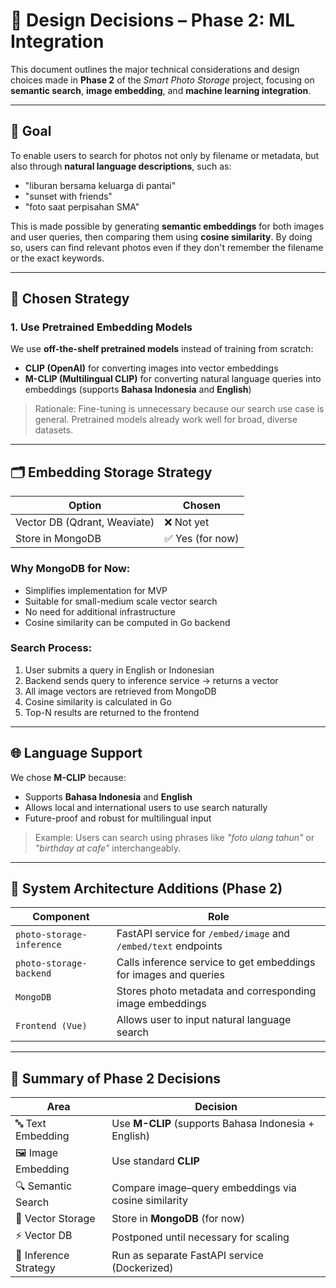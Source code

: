 # 📐 Design Decisions – Phase 2: ML Integration

This document outlines the major technical considerations and design choices made in **Phase 2** of the *Smart Photo Storage* project, focusing on **semantic search**, **image embedding**, and **machine learning integration**.

---

## 🎯 Goal

To enable users to search for photos not only by filename or metadata, but also through **natural language descriptions**, such as:

- "liburan bersama keluarga di pantai"
- "sunset with friends"
- "foto saat perpisahan SMA"

This is made possible by generating **semantic embeddings** for both images and user queries, then comparing them using **cosine similarity**. By doing so, users can find relevant photos even if they don't remember the filename or the exact keywords.

---

## 🧠 Chosen Strategy

### 1. Use Pretrained Embedding Models

We use **off-the-shelf pretrained models** instead of training from scratch:

-  **CLIP (OpenAI)** for converting images into vector embeddings
-  **M-CLIP (Multilingual CLIP)** for converting natural language queries into embeddings (supports **Bahasa Indonesia** and **English**)

>  Rationale: Fine-tuning is unnecessary because our search use case is general. Pretrained models already work well for broad, diverse datasets.

---

## 🗂️ Embedding Storage Strategy

| Option | Chosen |
|--------|--------|
| Vector DB (Qdrant, Weaviate) | ❌ Not yet |
| Store in MongoDB | ✅ Yes (for now) |

###  Why MongoDB for Now:
- Simplifies implementation for MVP
- Suitable for small-medium scale vector search
- No need for additional infrastructure
- Cosine similarity can be computed in Go backend

###  Search Process:
1. User submits a query in English or Indonesian
2. Backend sends query to inference service → returns a vector
3. All image vectors are retrieved from MongoDB
4. Cosine similarity is calculated in Go
5. Top-N results are returned to the frontend

---

## 🌐 Language Support

We chose **M-CLIP** because:
- Supports **Bahasa Indonesia** and **English**
- Allows local and international users to use search naturally
- Future-proof and robust for multilingual input

>  Example: Users can search using phrases like _"foto ulang tahun"_ or _"birthday at cafe"_ interchangeably.

---

## 🧱 System Architecture Additions (Phase 2)

| Component | Role |
|----------|------|
| `photo-storage-inference` | FastAPI service for `/embed/image` and `/embed/text` endpoints |
| `photo-storage-backend` | Calls inference service to get embeddings for images and queries |
| `MongoDB` | Stores photo metadata and corresponding image embeddings |
| `Frontend (Vue)` | Allows user to input natural language search |

---

## 📌 Summary of Phase 2 Decisions

| Area | Decision |
|------|----------|
| 🔤 Text Embedding | Use **M-CLIP** (supports Bahasa Indonesia + English) |
| 🖼️ Image Embedding | Use standard **CLIP** |
| 🔍 Semantic Search | Compare image–query embeddings via cosine similarity |
| 💾 Vector Storage | Store in **MongoDB** (for now) |
| ⚡ Vector DB | Postponed until necessary for scaling |
| 🔁 Inference Strategy | Run as separate FastAPI service (Dockerized) |
